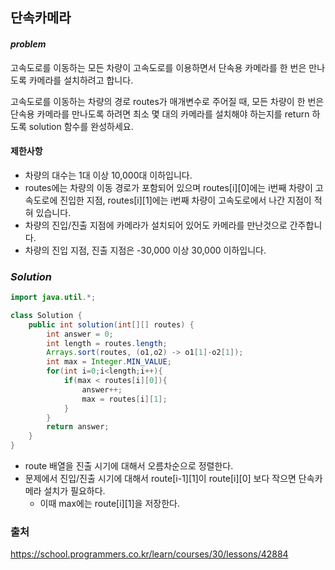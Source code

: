 ## **단속카메라**


#### ***problem***
고속도로를 이동하는 모든 차량이 고속도로를 이용하면서 단속용 카메라를 한 번은 만나도록 카메라를 설치하려고 합니다.

고속도로를 이동하는 차량의 경로 routes가 매개변수로 주어질 때, 모든 차량이 한 번은 단속용 카메라를 만나도록 하려면 최소 몇 대의 카메라를 설치해야 하는지를 return 하도록 solution 함수를 완성하세요.

#### **제한사항**
- 차량의 대수는 1대 이상 10,000대 이하입니다.
- routes에는 차량의 이동 경로가 포함되어 있으며 routes[i][0]에는 i번째 차량이 고속도로에 진입한 지점, routes[i][1]에는 i번째 차량이 고속도로에서 나간 지점이 적혀 있습니다.
- 차량의 진입/진출 지점에 카메라가 설치되어 있어도 카메라를 만난것으로 간주합니다.
- 차량의 진입 지점, 진출 지점은 -30,000 이상 30,000 이하입니다.



### ***Solution***
``` java
import java.util.*;

class Solution {
    public int solution(int[][] routes) {
        int answer = 0;
        int length = routes.length;
        Arrays.sort(routes, (o1,o2) -> o1[1]-o2[1]);
        int max = Integer.MIN_VALUE;
        for(int i=0;i<length;i++){
            if(max < routes[i][0]){
                answer++;
                max = routes[i][1];
            }
        }
        return answer;
    }
}
```
- route 배열을 진출 시기에 대해서 오름차순으로 정렬한다.
- 문제에서 진입/진출 시기에 대해서 route[i-1][1]이 route[i][0] 보다 작으면 단속카메라 설치가 필요하다.
    - 이때 max에는 route[i][1]을 저장한다.

### 출처
https://school.programmers.co.kr/learn/courses/30/lessons/42884